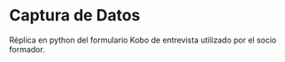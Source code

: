 # Captura de Datos

Réplica en python del formulario Kobo de entrevista utilizado por el socio formador.
